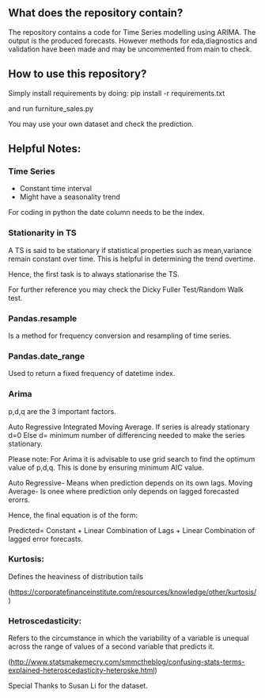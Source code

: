 ## What does the repository contain?
The repository contains a code for Time Series modelling using ARIMA. 
The output is the produced forecasts. However methods for eda,diagnostics and validation have been made and may be uncommented from main to check.

## How to use this repository?
Simply install requirements by doing:
	pip install -r requirements.txt

and run furniture_sales.py

You may use your own dataset and check the prediction.












## Helpful Notes:

### Time Series

- Constant time interval
- Might have a seasonality trend

For coding in python the date column needs to be the index.

### Stationarity in TS

A TS is said to be stationary if statistical properties such as mean,variance remain constant over time. This is helpful in determining the trend overtime.

Hence, the first task is to always stationarise the TS.

For further reference you may check the Dicky Fuller Test/Random Walk test.

### Pandas.resample

Is a method for frequency conversion and resampling of time series. 

### Pandas.date_range

Used to return a fixed frequency of datetime index.

### Arima

p,d,q are the 3 important factors.

Auto Regressive Integrated Moving Average.
If series is already stationary d=0
Else d= minimum number of differencing needed to make the series stationary.

Please note: For Arima it is advisable to use grid search to find the optimum value of p,d,q. This is done by ensuring minimum AIC value. 

Auto Regressive- Means when prediction depends on its own lags.
Moving Average- Is onee where prediction only depends on lagged forecasted erorrs.

Hence, the final equation is of the form:

Predicted= Constant + Linear Combination of Lags + Linear Combination of lagged error forecasts.


### Kurtosis:

Defines the heaviness of distribution tails

(https://corporatefinanceinstitute.com/resources/knowledge/other/kurtosis/)


### Hetroscedasticity:

Refers to the circumstance in which the variability of a variable is unequal across the range of values of a second variable that predicts it.

(http://www.statsmakemecry.com/smmctheblog/confusing-stats-terms-explained-heteroscedasticity-heteroske.html)










Special Thanks to Susan Li for the dataset.
